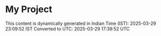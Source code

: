 # My Project

This content is dynamically generated in Indian Time (IST): 2025-03-29 23:09:52 IST
Converted to UTC: 2025-03-29 17:39:52 UTC
